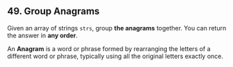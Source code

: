 ## 49. Group Anagrams

Given an array of strings <code>strs</code>, group <b>the anagrams</b> together. You can return the answer in <b>any order</b>.

An <b>Anagram</b> is a word or phrase formed by rearranging the letters of a different word or phrase, typically using all the original letters exactly once.